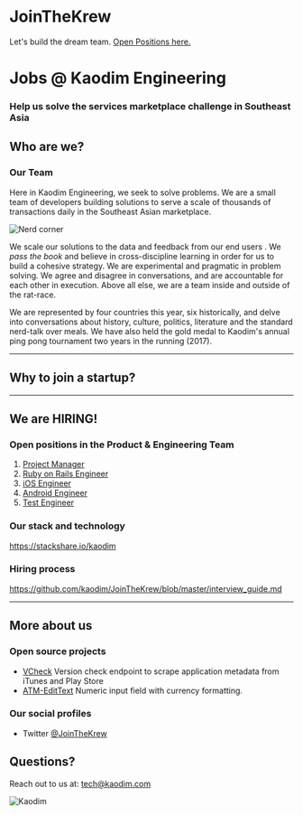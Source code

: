 # JoinTheKrew
Let's build the dream team. [Open Positions here.](#open-positions-in-the-product--engineering-team)


# Jobs @ Kaodim Engineering

### Help us solve the services marketplace challenge in Southeast Asia


## Who are we?


### Our Team

Here in Kaodim Engineering, we seek to solve problems. We are a small team of developers building solutions to serve a scale of thousands of transactions daily in the Southeast Asian marketplace. 

![Nerd corner](https://lh3.googleusercontent.com/xzreoy9KOmeVF7AF8GukdQ3k6Q0nGYQBKkN6_R36KstxSmkWushsTfeGKxd0oX1T1kv-ynHO5quI7YINSVwNUWMua32fIU_aGC985olZi9bPRShOyaq15S8KLf120x-14h9ER3Gbjg=w1280-h960-no)

We scale our solutions to the data and feedback from our end users . We *pass the book* and believe in cross-discipline learning in order for us to build a cohesive strategy. We are experimental and pragmatic in problem solving. We agree and disagree in conversations, and are accountable for each other in execution. Above all else, we are a team inside and outside of the rat-race.

We are represented by four countries this year, six historically, and delve into conversations about history, culture, politics, literature and the standard nerd-talk over meals. We have also held the gold medal to Kaodim's annual ping pong tournament two years in the running (2017).


<!--
### Overlooking the Damansara, Kuala Lumpur skyline
-->


---

## Why to join a startup?


---

## We are HIRING! 
### Open positions in the Product & Engineering Team 

1. [Project Manager](http://careers.kaodim.com/posts/project-manager)
1. [Ruby on Rails Engineer](http://careers.kaodim.com/posts/back-end-developer)
1. [iOS Engineer](http://careers.kaodim.com/posts/ios-mobile-application-engineer)
1. [Android Engineer](http://careers.kaodim.com/posts/android-engineer-regional)
1. [Test Engineer](http://careers.kaodim.com/posts/quality-assurance-engineer)

<!--
### Our core values
--->

<!--
### Why should you join us? 
### We are agile 
-->

### Our stack and technology
https://stackshare.io/kaodim


### Hiring process
https://github.com/kaodim/JoinTheKrew/blob/master/interview_guide.md

<!--
### Compensation and perks 
-->
---

## More about us
### Open source projects

* [VCheck](https://github.com/kaodim/store-scrape)
    Version check endpoint to scrape application metadata from iTunes and Play Store
* [ATM-EditText](https://github.com/kaodim/ATM-EditText)
    Numeric input field with currency formatting.
    
### Our social profiles
* Twitter [@JoinTheKrew](https://twitter.com/JoinTheKrew)

## Questions?
Reach out to us at: [tech@kaodim.com](mailto:tech@kaodim.com)

![Kaodim](https://d2h27eox9il2f2.cloudfront.net/kaodim-logo-small-red%402x.png)
